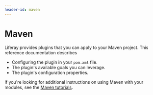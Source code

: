 ```yaml
---
header-id: maven
---
```


# Maven

Liferay provides plugins that you can apply to your Maven project. This
reference documentation describes

- Configuring the plugin in your `pom.xml` file.
- The plugin's available goals you can leverage.
- The plugin's configuration properties.

If you're looking for additional instructions on using Maven with your modules,
see the 
[Maven tutorials](/docs/7-1/tutorials/-/knowledge_base/t/maven). 
